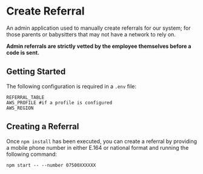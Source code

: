 # Create Referral

An admin application used to manually create referrals for our system; for those parents or babysitters that may not have a network to rely on.

**Admin referrals are strictly vetted by the employee themselves before a code is sent.**

## Getting Started

The following configuration is required in a `.env` file:

```
REFERRAL_TABLE
AWS_PROFILE #if a profile is configured
AWS_REGION
```

## Creating a Referral

Once `npm install` has been executed, you can create a referral by providing a mobile phone number in either E.164 or national format and running the following command:

```
npm start -- --number 07500XXXXXX
```